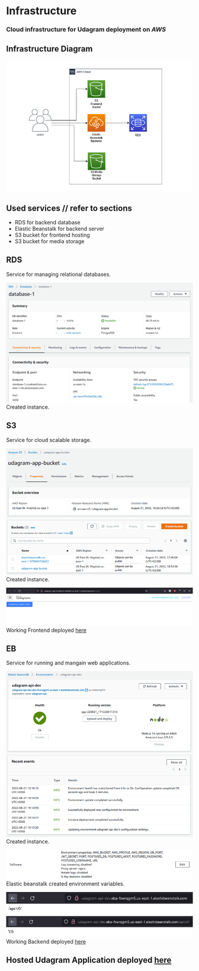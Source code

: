 # Infrastructure

### Cloud infrastructure for Udagram deployment on *AWS*

## Infrastructure Diagram
![Diagram](../diagrams/Infrastructure.png)

## Used services // refer to sections
- RDS for backend database 
- Elastic Beanstalk for backend server
- S3 bucket for frontend hosting
- S3 bucket for media storage

## RDS
Service for managing relational databases.

![rds image](../diagrams/rds.PNG)
Created instance.

## S3
Service for cloud scalable storage.

![s3 image](../diagrams//s3.PNG)
![s3 image](../diagrams//s3.1.PNG)
Created instance.

![s3 image](../diagrams//s3.app.PNG)
Working Frontend deployed [here](http://udagram-app-bucket.s3-website-us-east-1.amazonaws.com)

## EB
Service for running and mangain web applications.

![eb instance](../diagrams/eb.PNG)
![eb instance](../diagrams/eb2.PNG)
Created instance.

![eb instance](../diagrams/eb-env.PNG)
Elastic beanstalk created environment variables.

![eb instance](../diagrams/eb-endpoint.PNG)
![eb instance](../diagrams/eb-endpoint2.PNG)
Working Backend deployed [here](http://udagram-api-dev.eba-2tikbxrx.us-east-1.elasticbeanstalk.com/)

## Hosted Udagram Application deployed [here](http://udagram-app-bucket.s3-website-us-east-1.amazonaws.com) 